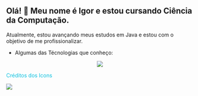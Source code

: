 ## Olá! 👋 Meu nome é Igor e estou cursando Ciência da Computação.

Atualmente, estou avançando meus estudos em Java e estou com o objetivo de me profissionalizar.

- Algumas das Técnologias que conheço:
<p style="text-align: center;">
    <img src="https://skillicons.dev/icons?i=html,css,js,java,maven,mysql">
</p>
<a style="color: #0CC0DF; text-decoration: none;" href="https://skillicons.dev">
    <p>Créditos dos Icons</p>
</a>

<a href="www.linkedin.com/in/igorhenriquemori">
    <img src="https://i.ibb.co/WHd133X/In-White-34.png" >
</a>